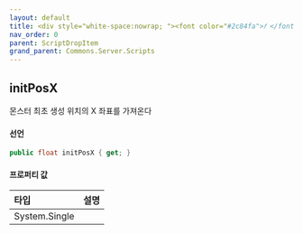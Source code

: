 ```yaml
---
layout: default
title: <div style="white-space:nowrap; "><font color="#2c84fa">𝑓 </font>initPosX</div>
nav_order: 0
parent: ScriptDropItem
grand_parent: Commons.Server.Scripts
---
```


## initPosX
몬스터 최초 생성 위치의 X 좌표를 가져온다

#### 선언
```cs
public float initPosX { get; }
```

#### 프로퍼티 값

|타입|설명|
|:-|:-|
|System.Single|